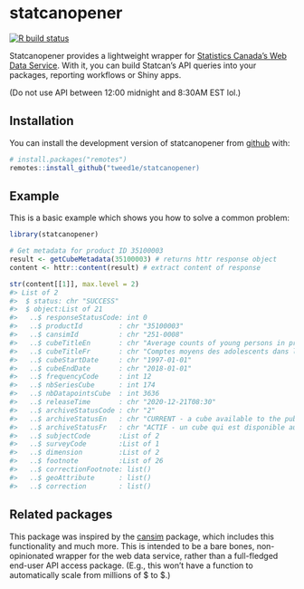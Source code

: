 
<!-- README.md is generated from README.Rmd. Please edit that file -->

# statcanopener

<!-- badges: start -->

[![R build
status](https://github.com/tweed1e/statcanopener/workflows/R-CMD-check/badge.svg)](https://github.com/tweed1e/statcanopener/actions)
<!-- badges: end -->

Statcanopener provides a lightweight wrapper for [Statistics Canada’s
Web Data Service](https://www.statcan.gc.ca/eng/developers/wds). With
it, you can build Statcan’s API queries into your packages, reporting
workflows or Shiny apps.

(Do not use API between 12:00 midnight and 8:30AM EST lol.)

## Installation

<!-- You can install the released version of statcanopener from [CRAN](https://CRAN.R-project.org) with: -->

You can install the development version of statcanopener from
[github](https://github/tweed1e/statcanopener) with:

``` r
# install.packages("remotes")
remotes::install_github("tweed1e/statcanopener)
```

## Example

This is a basic example which shows you how to solve a common problem:

``` r
library(statcanopener)

# Get metadata for product ID 35100003
result <- getCubeMetadata(35100003) # returns httr response object
content <- httr::content(result) # extract content of response

str(content[[1]], max.level = 2)
#> List of 2
#>  $ status: chr "SUCCESS"
#>  $ object:List of 21
#>   ..$ responseStatusCode: int 0
#>   ..$ productId         : chr "35100003"
#>   ..$ cansimId          : chr "251-0008"
#>   ..$ cubeTitleEn       : chr "Average counts of young persons in provincial and territorial correctional services"
#>   ..$ cubeTitleFr       : chr "Comptes moyens des adolescents dans les services correctionnels provinciaux et territoriaux"
#>   ..$ cubeStartDate     : chr "1997-01-01"
#>   ..$ cubeEndDate       : chr "2018-01-01"
#>   ..$ frequencyCode     : int 12
#>   ..$ nbSeriesCube      : int 174
#>   ..$ nbDatapointsCube  : int 3636
#>   ..$ releaseTime       : chr "2020-12-21T08:30"
#>   ..$ archiveStatusCode : chr "2"
#>   ..$ archiveStatusEn   : chr "CURRENT - a cube available to the public and that is current"
#>   ..$ archiveStatusFr   : chr "ACTIF - un cube qui est disponible au public et qui est toujours mise a jour"
#>   ..$ subjectCode       :List of 2
#>   ..$ surveyCode        :List of 1
#>   ..$ dimension         :List of 2
#>   ..$ footnote          :List of 26
#>   ..$ correctionFootnote: list()
#>   ..$ geoAttribute      : list()
#>   ..$ correction        : list()
```

## Related packages

This package was inspired by the
[cansim](https://github.com/mountainMath/cansim) package, which includes
this functionality and much more. This is intended to be a bare bones,
non-opinionated wrapper for the web data service, rather than a
full-fledged end-user API access package. (E.g., this won’t have a
function to automatically scale from millions of $ to $.)
